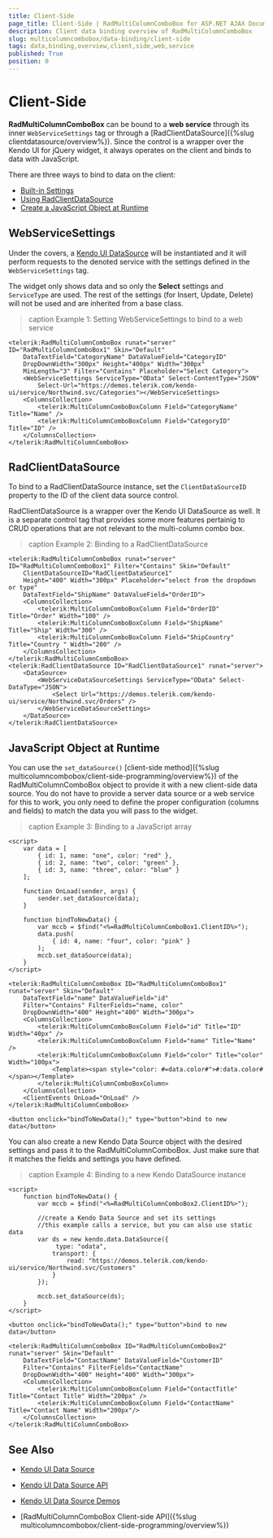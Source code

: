 ```yaml
---
title: Client-Side
page_title: Client-Side | RadMultiColumnComboBox for ASP.NET AJAX Documentation
description: Client data binding overview of RadMultiColumnComboBox
slug: multicolumncombobox/data-binding/client-side
tags: data,binding,overview,client,side,web,service
published: True
position: 0
---
```


# Client-Side

**RadMultiColumnComboBox** can be bound to a **web service** through its inner `WebServiceSettings` tag or through a [RadClientDataSource]({%slug clientdatasource/overview%}). Since the control is a wrapper over the Kendo UI for jQuery widget, it always operates on the client and binds to data with JavaScript.

There are three ways to bind to data on the client:

* [Built-in Settings](#webservicesettings)
* [Using RadClientDataSource](#radclientdatasource)
* [Create a JavaScript Object at Runtime](#javascript-object-at-runtime)

## WebServiceSettings

Under the covers, a [Kendo UI DataSource](https://docs.telerik.com/kendo-ui/framework/datasource/overview) will be instantiated and it will perform requests to the denoted service with the settings defined in the `WebServiceSettings` tag.

The widget only shows data and so only the **Select** settings and `ServiceType` are used. The rest of the settings (for Insert, Update, Delete) will not be used and are inherited from a base class.

>caption Example 1: Setting WebServiceSettings to bind to a web service

````ASP.NET
<telerik:RadMultiColumnComboBox runat="server" ID="RadMultiColumnComboBox1" Skin="Default"
    DataTextField="CategoryName" DataValueField="CategoryID"
    DropDownWidth="300px" Height="400px" Width="300px"
    MinLength="3" Filter="Contains" Placeholder="Select Category">
	<WebServiceSettings ServiceType="OData" Select-ContentType="JSON"
		Select-Url="https://demos.telerik.com/kendo-ui/service/Northwind.svc/Categories"></WebServiceSettings>
    <ColumnsCollection>
        <telerik:MultiColumnComboBoxColumn Field="CategoryName" Title="Name" />
        <telerik:MultiColumnComboBoxColumn Field="CategoryID" Title="ID" />
    </ColumnsCollection>
</telerik:RadMultiColumnComboBox>
````

## RadClientDataSource

To bind to a RadClientDataSource instance, set the `ClientDataSourceID` property to the ID of the client data source control.

RadClientDataSource is a wrapper over the Kendo UI DataSource as well. It is a separate control tag that provides some more features pertainig to CRUD operations that are not relevant to the multi-column combo box.

>caption Example 2: Binding to a RadClientDataSource

````ASP.NET
<telerik:RadMultiColumnComboBox runat="server" ID="RadMultiColumnComboBox1" Filter="Contains" Skin="Default"
    ClientDataSourceID="RadClientDataSource1"
    Height="400" Width="300px" Placeholder="select from the dropdown or type"
    DataTextField="ShipName" DataValueField="OrderID">
    <ColumnsCollection>
        <telerik:MultiColumnComboBoxColumn Field="OrderID" Title="Order" Width="100" />
        <telerik:MultiColumnComboBoxColumn Field="ShipName" Title="Ship" Width="300" />
        <telerik:MultiColumnComboBoxColumn Field="ShipCountry" Title="Country " Width="200" />
    </ColumnsCollection>
</telerik:RadMultiColumnComboBox>
<telerik:RadClientDataSource ID="RadClientDataSource1" runat="server">
    <DataSource>
        <WebServiceDataSourceSettings ServiceType="OData" Select-DataType="JSON">
            <Select Url="https://demos.telerik.com/kendo-ui/service/Northwind.svc/Orders" />
        </WebServiceDataSourceSettings>
    </DataSource>
</telerik:RadClientDataSource>
````

## JavaScript Object at Runtime

You can use the `set_dataSource()` [client-side method]({%slug multicolumncombobox/client-side-programming/overview%}) of the RadMultiColumnComboBox object to provide it with a new client-side data source. You do not have to provide a server data source or a web service for this to work, you only need to define the proper configuration (columns and fields) to match the data you will pass to the widget.

>caption Example 3: Binding to a JavaScript array

````ASP.NET
<script>
	var data = [
		{ id: 1, name: "one", color: "red" },
		{ id: 2, name: "two", color: "green" },
		{ id: 3, name: "three", color: "blue" }
	];
	
	function OnLoad(sender, args) {
		sender.set_dataSource(data);
	}
	
	function bindToNewData() {
	    var mccb = $find("<%=RadMultiColumnComboBox1.ClientID%>");
		data.push(
			{ id: 4, name: "four", color: "pink" }
		);
	    mccb.set_dataSource(data);
	}
</script>

<telerik:RadMultiColumnComboBox ID="RadMultiColumnComboBox1" runat="server" Skin="Default"
	DataTextField="name" DataValueField="id"
	Filter="Contains" FilterFields="name, color"
	DropDownWidth="400" Height="400" Width="300px">
	<ColumnsCollection>
		<telerik:MultiColumnComboBoxColumn Field="id" Title="ID" Width="40px" />
		<telerik:MultiColumnComboBoxColumn Field="name" Title="Name" />
		<telerik:MultiColumnComboBoxColumn Field="color" Title="color" Width="100px">
			<Template><span style="color: #=data.color#">#:data.color#</span></Template>
		</telerik:MultiColumnComboBoxColumn>
	</ColumnsCollection>
	<ClientEvents OnLoad="OnLoad" />
</telerik:RadMultiColumnComboBox>

<button onclick="bindToNewData();" type="button">bind to new data</button>
````

You can also create a new Kendo Data Source object with the desired settings and pass it to the RadMultiColumnComboBox. Just make sure that it matches the fields and settings you have defined.

>caption Example 4: Binding to a new Kendo DataSource instance

````ASP.NET
<script>
	function bindToNewData() {
		var mccb = $find("<%=RadMultiColumnComboBox2.ClientID%>");

		//create a Kendo Data Source and set its settings
		//this example calls a service, but you can also use static data
		var ds = new kendo.data.DataSource({
			 type: "odata",
            transport: {
                read: "https://demos.telerik.com/kendo-ui/service/Northwind.svc/Customers"
            }
		});

		mccb.set_dataSource(ds);
	}
</script>

<button onclick="bindToNewData();" type="button">bind to new data</button>

<telerik:RadMultiColumnComboBox ID="RadMultiColumnComboBox2" runat="server" Skin="Default"
	DataTextField="ContactName" DataValueField="CustomerID"
	Filter="Contains" FilterFields="ContactName"
	DropDownWidth="400" Height="400" Width="300px">
	<ColumnsCollection>
		<telerik:MultiColumnComboBoxColumn Field="ContactTitle" Title="Contact Title" Width="200px" />
		<telerik:MultiColumnComboBoxColumn Field="ContactName" Title="Contact Name" Width="200px"/>
	</ColumnsCollection>
</telerik:RadMultiColumnComboBox>
````

## See Also

* [Kendo UI Data Source](https://docs.telerik.com/kendo-ui/framework/datasource/overview)

* [Kendo UI Data Source API](https://docs.telerik.com/kendo-ui/api/javascript/data/datasource)

* [Kendo UI Data Source Demos](https://demos.telerik.com/kendo-ui/datasource/index)

* [RadMultiColumnComboBox Client-side API]({%slug multicolumncombobox/client-side-programming/overview%})

